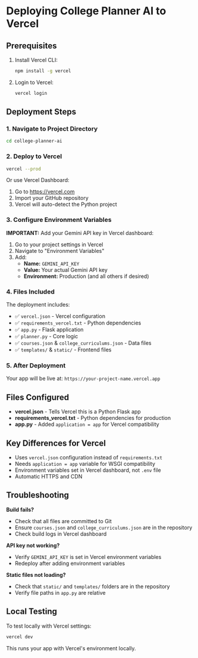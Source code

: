 # Deploying College Planner AI to Vercel

## Prerequisites

1. Install Vercel CLI:
   ```bash
   npm install -g vercel
   ```

2. Login to Vercel:
   ```bash
   vercel login
   ```

## Deployment Steps

### 1. Navigate to Project Directory
```bash
cd college-planner-ai
```

### 2. Deploy to Vercel
```bash
vercel --prod
```

Or use Vercel Dashboard:
1. Go to https://vercel.com
2. Import your GitHub repository
3. Vercel will auto-detect the Python project

### 3. Configure Environment Variables

**IMPORTANT:** Add your Gemini API key in Vercel dashboard:

1. Go to your project settings in Vercel
2. Navigate to "Environment Variables"
3. Add:
   - **Name:** `GEMINI_API_KEY`
   - **Value:** Your actual Gemini API key
   - **Environment:** Production (and all others if desired)

### 4. Files Included

The deployment includes:
- ✅ `vercel.json` - Vercel configuration
- ✅ `requirements_vercel.txt` - Python dependencies
- ✅ `app.py` - Flask application
- ✅ `planner.py` - Core logic
- ✅ `courses.json` & `college_curriculums.json` - Data files
- ✅ `templates/` & `static/` - Frontend files

### 5. After Deployment

Your app will be live at:
`https://your-project-name.vercel.app`

## Files Configured

- **vercel.json** - Tells Vercel this is a Python Flask app
- **requirements_vercel.txt** - Python dependencies for production
- **app.py** - Added `application = app` for Vercel compatibility

## Key Differences for Vercel

- Uses `vercel.json` configuration instead of `requirements.txt`
- Needs `application = app` variable for WSGI compatibility
- Environment variables set in Vercel dashboard, not `.env` file
- Automatic HTTPS and CDN

## Troubleshooting

**Build fails?**
- Check that all files are committed to Git
- Ensure `courses.json` and `college_curriculums.json` are in the repository
- Check build logs in Vercel dashboard

**API key not working?**
- Verify `GEMINI_API_KEY` is set in Vercel environment variables
- Redeploy after adding environment variables

**Static files not loading?**
- Check that `static/` and `templates/` folders are in the repository
- Verify file paths in `app.py` are relative

## Local Testing

To test locally with Vercel settings:
```bash
vercel dev
```

This runs your app with Vercel's environment locally.

